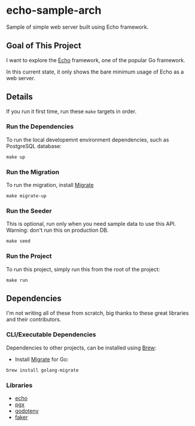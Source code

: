 # echo-sample-arch

Sample of simple web server built using Echo framework.

## Goal of This Project

I want to explore the [Echo](https://echo.labstack.com/) framework, one of the popular Go framework.

In this current state, it only shows the bare minimum usage of Echo as a web server.

## Details

If you run it first time, run these `make` targets in order.

### Run the Dependencies

To run the local developemnt environment dependencies, such as PostgreSQL database:
```
make up
```

### Run the Migration

To run the migration, install [Migrate](https://github.com/golang-migrate/migrate)
```
make migrate-up
```

### Run the Seeder

This is optional, run only when you need sample data to use this API. Warning: don't run this on production DB.
```
make seed
```

### Run the Project

To run this project, simply run this from the root of the project:
```
make run
```

## Dependencies

I'm not writing all of these from scratch, big thanks to these great libraries and their contributors.

### CLI/Executable Dependencies

Dependencies to other projects, can be installed using [Brew](https://brew.sh/):

- Install [Migrate](https://github.com/golang-migrate/migrate) for Go:
```
brew install golang-migrate
```

### Libraries

- [echo](https://github.com/labstack/echo)
- [pgx](https://github.com/jackc/pgx)
- [godotenv](https://github.com/joho/godotenv)
- [faker](https://github.com/go-faker/faker)